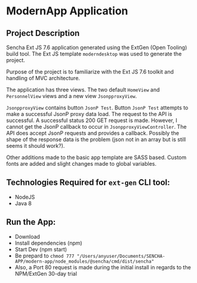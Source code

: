 # ModernApp Application

## Project Description

Sencha Ext JS 7.6 application generated using the ExtGen (Open Tooling) build tool. The Ext JS template `moderndesktop` was used to generate the project.

Purpose of the project is to familiarize with the Ext JS 7.6 toolkit and handling of MVC architecture.

The application has three views. The two default `HomeView` and `PersonnelView` views and a new view `JsonpproxyView`.

`JsonpproxyView` contains button `JsonP Test`. Button `JsonP Test` attempts to make a successful JsonP proxy data load. The request to the API is successful. A successful status 200 GET request is made. However, I cannot get the JsonP callback to occur in `JsonpproxyViewController`. The API does accept JsonP requests and provides a callback. Possibly the shape of the response data is the problem (json not in an array but is still seems it should work?).

Other additions made to the basic app template are SASS based. Custom fonts are added and slight changes made to global variables.

## Technologies Required for `ext-gen` CLI tool:
* NodeJS
* Java 8

## Run the App:
* Download
* Install dependencies (npm)
* Start Dev (npm start)
* Be prepard to `chmod 777 "/Users/anyuser/Documents/SENCHA-APP/modern-app/node_modules/@sencha/cmd/dist/sencha"`
* Also, a Port 80 request is made during the initial install in regards to the NPM/ExtGen 30-day trial
